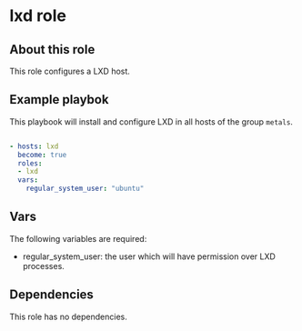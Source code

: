 # lxd role

## About this role

This role configures a LXD host.

## Example playbok

This playbook will install and configure LXD in all hosts of the group `metals`.

``` yaml

- hosts: lxd
  become: true
  roles:
  - lxd
  vars:
    regular_system_user: "ubuntu"

```
## Vars

The following variables are required:
- regular_system_user: the user which will have permission over LXD processes.


## Dependencies
This role has no dependencies.
